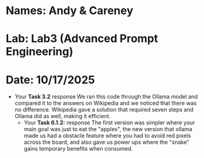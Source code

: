 # Names: Andy & Careney 
# Lab: Lab3 (Advanced Prompt Engineering)
# Date: 10/17/2025


- Your **Task 3.2** response
We ran this code through the Ollama model and compared it to the answers on Wikipedia and we noticed that there was no difference. Wikipedia gave a solution that required seven steps and Ollama did as well, making it efficient. 
   - Your **Task 6.1.2:** response
The first version was simpler where your main goal was just to eat the "apples", the new version that ollama made us had a obstacle feature where you had to avoid red pixels across the board, and also gave us power ups where the "snake" gains temporary benefits when consumed. 